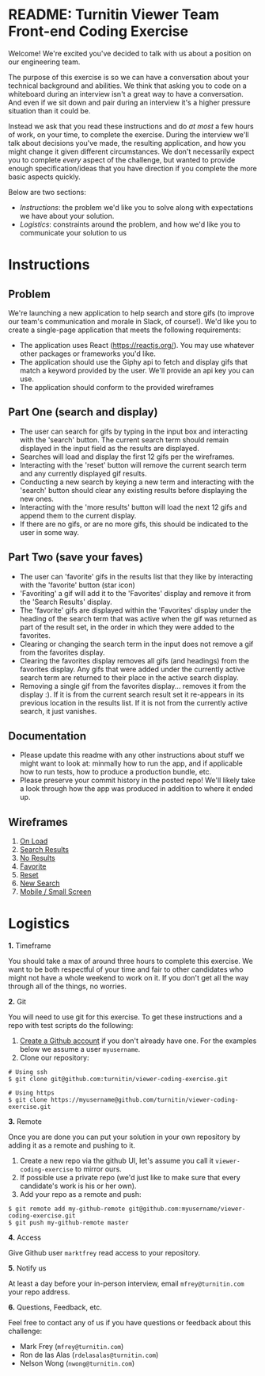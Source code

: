 # README: Turnitin Viewer Team Front-end Coding Exercise

Welcome! We're excited you've decided to talk with us about a position on our
engineering team.

The purpose of this exercise is so we can have a conversation about your
technical background and abilities. We think that asking you to code on a
whiteboard during an interview isn't a great way to have a conversation. And
even if we sit down and pair during an interview it's a higher pressure
situation than it could be.

Instead we ask that you read these instructions and do *at most* a few hours of
work, on your time, to complete the exercise. During the interview we'll talk
about decisions you've made, the resulting application, and how you might
change it given different circumstances.  We don't necessarily expect you to complete
_every_ aspect of the challenge, but wanted to provide enough specification/ideas
that you have direction if you complete the more basic aspects quickly.

Below are two sections:

* *Instructions*: the problem we'd like you to solve along with expectations we
  have about your solution.
* *Logistics*: constraints around the problem, and how we'd like you to
  communicate your solution to us

# Instructions

## Problem

We're launching a new application to help search and store gifs (to improve our team's
communication and morale in Slack, of course!).  We'd like you to create a single-page
application that meets the following requirements:

-  The application uses React (https://reactjs.org/).  You may use whatever other packages or frameworks you'd like.
-  The application should use the Giphy api to fetch and display gifs that match a keyword provided by the user.
   We'll provide an api key you can use.
-  The application should conform to the provided wireframes

## Part One (search and display)
-  The user can search for gifs by typing in the input box and interacting with the 'search' button.  The current search term should remain displayed in the input field as the results are displayed.
-  Searches will load and display the first 12 gifs per the wireframes.
-  Interacting with the 'reset' button will remove the current search term and any currently displayed gif results.
-  Conducting a new search by keying a new term and interacting with the 'search' button should clear any existing results before displaying the new ones.
-  Interacting with the 'more results' button will load the next 12 gifs and append them to the current display.
-  If there are no gifs, or are no more gifs, this should be indicated to the user in some way.

## Part Two (save your faves)
-  The user can 'favorite' gifs in the results list that they like by interacting with the 'favorite' button (star icon)
-  'Favoriting' a gif will add it to the 'Favorites' display and remove it from the 'Search Results' display.
-  The 'favorite' gifs are displayed within the 'Favorites' display under the heading of the search term that was active when the gif was returned as part of the result set, in the order in which they were added to the favorites.
-  Clearing or changing the search term in the input does not remove a gif from the favorites display.
-  Clearing the favorites display removes all gifs (and headings) from the favorites display.  Any gifs that were added under the currently active search term are returned to their place in the active search display.
-  Removing a single gif from the favorites display... removes it from the display :).  If it is from the current search result set it re-appears in its previous location in the results list.  If it is not from the currently active search, it just vanishes.

## Documentation

-  Please update this readme with any other instructions about stuff we might want to look at: minmally how to run the app, and if applicable how to run tests, how to produce a production bundle, etc.
-  Please preserve your commit history in the posted repo!  We'll likely take a look through how the app was produced in addition to where it ended up.

## Wireframes

1.  [On Load](https://share.balsamiq.com/c/gHrF3b9mvHZ9MWkVLW7v7f.png)
2.  [Search Results](https://share.balsamiq.com/c/iBPsMeGPXbK5uPwbFga2JU.png)
3.  [No Results](https://share.balsamiq.com/c/49gurpZrYakg1a8VUQLG2M.png)
4.  [Favorite](https://share.balsamiq.com/c/dUKnvFYGywEdaUND74DbB5.png)
5.  [Reset](https://share.balsamiq.com/c/2G6SVxMWEJSCvLAWYzBqmz.png)
6.  [New Search](https://share.balsamiq.com/c/xgdBCngD4BK9hAUWkyUqXG.png)
7.  [Mobile / Small Screen](https://share.balsamiq.com/c/vXSi52U269PrJ5VQ45ZNnp.png)

# Logistics

__1.__ Timeframe

You should take a max of around three hours to complete this exercise. We want to be
both respectful of your time and fair to other candidates who might not have
a whole weekend to work on it.  If you don't get all the way through all of
the things, no worries.

__2.__ Git

You will need to use git for this exercise. To get these instructions and a
repo with test scripts do the following:

1. [Create a Github account](https://github.com/join) if you don't already have
   one. For the examples below we assume a user `myusername`.
2. Clone our repository:

```
# Using ssh
$ git clone git@github.com:turnitin/viewer-coding-exercise.git

# Using https
$ git clone https://myusername@github.com/turnitin/viewer-coding-exercise.git
```

__3.__ Remote

Once you are done you can put your solution in your own repository by adding it
as a remote and pushing to it.

1. Create a new repo via the github UI, let's assume you call it
   `viewer-coding-exercise` to mirror ours.
2. If possible use a private repo (we'd just like to make sure that every candidate's work is
   his or her own).
3. Add your repo as a remote and push:

```
$ git remote add my-github-remote git@github.com:myusername/viewer-coding-exercise.git
$ git push my-github-remote master
```

__4.__ Access

Give Github user `marktfrey` read access to your repository.

__5.__ Notify us

At least a day before your in-person interview, email `mfrey@turnitin.com`
your repo address.

__6.__ Questions, Feedback, etc.

Feel free to contact any of us if you have questions or feedback about this challenge:
-  Mark Frey (`mfrey@turnitin.com`)
-  Ron de las Alas (`rdelasalas@turnitin.com`)
-  Nelson Wong (`nwong@turnitin.com`)


